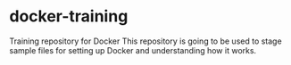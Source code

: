 # docker-training
Training repository for Docker
This repository is going to be used to stage sample files for setting up Docker and understanding how it works.
